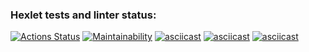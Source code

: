 ### Hexlet tests and linter status:
[![Actions Status](https://github.com/alekseiparygin/python-project-49/actions/workflows/hexlet-check.yml/badge.svg)](https://github.com/alekseiparygin/python-project-49/actions)
[![Maintainability](https://api.codeclimate.com/v1/badges/9b30438f727f930a7add/maintainability)](https://codeclimate.com/github/alekseiparygin/python-project-49/maintainability)
[![asciicast](https://asciinema.org/a/en2AhQ8Ccr2D6woPB76rF3a0J.svg)](https://asciinema.org/a/en2AhQ8Ccr2D6woPB76rF3a0J)
[![asciicast](https://asciinema.org/a/iTuTFSqNjT0USeYic3WL63cdK.svg)](https://asciinema.org/a/iTuTFSqNjT0USeYic3WL63cdK)
[![asciicast](https://asciinema.org/a/88QW1jEtbcQf3EvlkhDLG1yCB.svg)](https://asciinema.org/a/88QW1jEtbcQf3EvlkhDLG1yCB)